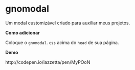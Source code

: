 # gnomodal
Um modal customizável criado para auxiliar meus projetos.

<b>Como adicionar</b><br>
<p>Coloque o <code>gnomodal.css</code> acima do <code>head</code> de sua página.</p>

<b>Demo</b>
<p>http://codepen.io/iazzetta/pen/MyPOoN</p>

